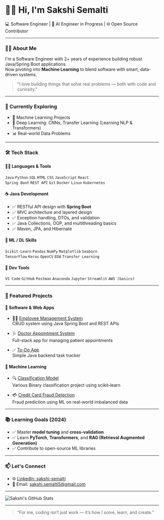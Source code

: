 # 👋🏼 Hi, I'm Sakshi Semalti

💻 Software Engineer | 🧠 AI Engineer in Progress | 🌐 Open Source Contributor

---

### 👩‍💻 About Me

I'm a Software Engineer with 2+ years of experience building robust Java/Spring Boot applications.  
Now pivoting into **Machine Learning** to blend software with smart, data-driven systems.

> "I love building things that solve real problems — both with code and curiosity."

---

### 🔬 Currently Exploring
- 🤖 Machine Learning Projects
- 🧠 Deep Learning: CNNs, Transfer Learning (Learning NLP & Transformers)
- 📊 Real-world Data Problems

---

### 🛠 Tech Stack

#### 👩‍💻 Languages & Tools
`Java` `Python` `SQL` `HTML` `CSS` `JavaScript` `React`  
`Spring Boot` `REST API` `Git` `Docker` `Linux` `Kubernetes`

#### ☕ Java Development
- ✅ RESTful API design with **Spring Boot**
- ✅ MVC architecture and layered design
- ✅ Exception handling, DTOs, and validation
- ✅ Java Collections, OOP, and multithreading basics
- ✅ Maven, JPA, and Hibernate

#### 🤖 ML / DL Skills
`Scikit-Learn` `Pandas` `NumPy` `Matplotlib` `Seaborn`  
`TensorFlow` `Keras` `OpenCV` `EDA` `Transfer Learning`

#### 🔧 Dev Tools
`VS Code` `GitHub` `Postman` `Anaconda` `Jupyter` `Streamlit` `AWS (basics)`

---

### 🧩 Featured Projects

#### 💼 Software & Web Apps
- 🧑‍💼 [Employee Management System](https://github.com/sakshisemalti/EmployeeManagement)  
  CRUD system using Java Spring Boot and REST APIs

- 🩺 [Doctor Appointment System](https://github.com/sakshisemalti/DoctorAppointment)  
  Full-stack app for managing patient appointments

- ✅ [To-Do App](https://github.com/sakshisemalti/ToDoApp)  
  Simple Java backend task tracker

#### 🤖 Machine Learning
- 🔍 [Classification Model](https://github.com/sakshisemalti/Classification-ML)  
  Various Binary classification project using scikit-learn

- 💳 [Credit Card Fraud Detection](https://github.com/sakshisemalti/Credit-Card-Fraud-Detection)  
  Fraud prediction using ML on real-world imbalanced data

---

### 📚 Learning Goals (2024)
- ✅ Master **model tuning** and **cross-validation**
- ✅ Learn **PyTorch**, **Transformers**, and **RAG (Retrieval Augmented Generation)**
- ✅ Contribute to open-source ML libraries

---

### 📫 Let's Connect

- 🌐 [LinkedIn: sakshi-semalti](https://www.linkedin.com/in/sakshi-semalti/)
- 📧 Email: sakshi.semalti5@gmail.com

---

![Sakshi's GitHub Stats](https://github-readme-stats.vercel.app/api?username=sakshisemalti&show_icons=true&theme=tokyonight)

---

> “For me, coding isn’t just work — it’s how I solve, learn, and create.”
